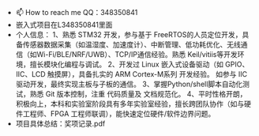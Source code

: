 - 📫 How to reach me QQ：348350841
- 嵌入式项目在L348350841里面
- 个人信息：
1、熟悉 STM32 开发，参与基于 FreeRTOS的人员定位开发，具备传感器数据采集（如温湿度、加速度计）、中断管理、低功耗优化、无线通信（如Wi-Fi/BLE/NRF/UWB）、TCP/IP通信经验。熟悉 Keil/vitiis等开发环境，擅长模块化编程与调试。
2、开发过 Linux 嵌入式设备驱动（如 GPIO、IIC、LCD 触摸屏），具备扎实的 ARM Cortex-M系列 开发经验。
如参与 IIC驱动开发，最终实现主板与子板的通信。
3、掌握Python/shell脚本自动化测试，熟悉 Git 版本控制，注重 代码质量及 文档规范化。
4、平时性格开朗，积极向上，本科和实验室阶段具有多年实验室经验，擅长跨团队协作（如与硬件工程师、FPGA 工程师联调），能快速定位硬件/软件边界问题。
- 项目具体总结：奖项记录.pdf
<!---
L348350841/L348350841 is a ✨ special ✨ repository because its `README.md` (this file) appears on your GitHub profile.
You can click the Preview link to take a look at your changes.
--->
